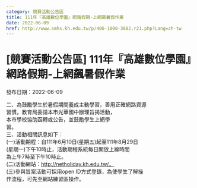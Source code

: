 ```yaml
---
category: 競賽活動公告區
title: 111年『高雄數位學園』網路假期-上網飆暑假作業
date: 2022-06-09
href: http://www.smhs.kh.edu.tw/p/406-1000-3882,r21.php?Lang=zh-tw
---
```


# [競賽活動公告區] 111年『高雄數位學園』網路假期-上網飆暑假作業

發布日期：2022-06-09

二、為鼓勵學生於暑假期間養成主動學習，善用正確網路資源  
習慣，教育局委請本市光華國中辦理旨揭活動，  
本市學校協助函轉或公告，並鼓勵學生上網學  
習。  
三、活動相關訊息如下：  
(一)活動期程：自111年6月10日(星期五)起至111年8月29日  
(星期一)下午10時止，活動期程系統每日開放上線時間  
為上午7時至下午10時止。  
(二)活動網站：http://netholiday.kh.edu.tw/。  
(三)參與旨案活動可採用open ID方式登錄，為使學生了解操  
作流程，可先至網站練習區操作。

